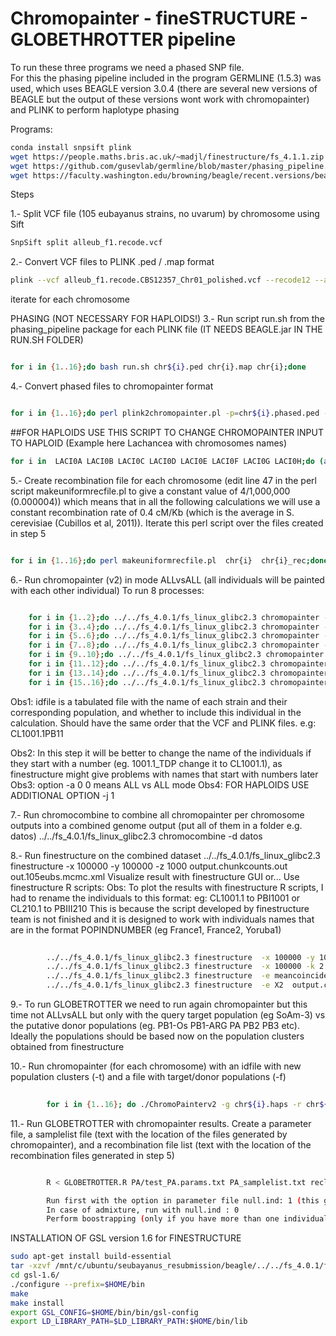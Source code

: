 # Chromopainter - fineSTRUCTURE - GLOBETHROTTER pipeline

To run these three programs we need a phased SNP file.  
For this the phasing pipeline included in the program GERMLINE (1.5.3) was used, which uses BEAGLE version 3.0.4 (there are several new versions of BEAGLE but the output of these versions wont work with chromopainter) and PLINK to perform haplotype phasing

Programs:
```bash
conda install snpsift plink
wget https://people.maths.bris.ac.uk/~madjl/finestructure/fs_4.1.1.zip
wget https://github.com/gusevlab/germline/blob/master/phasing_pipeline.tar.gz
wget https://faculty.washington.edu/browning/beagle/recent.versions/beagle_3.0.4_05May09.zip <- JUST NEED TO COPY BEAGLE.JAR TO THE PHASING PIPELINE FOLDER
```
Steps

1.- Split VCF file (105 eubayanus strains, no uvarum) by chromosome using Sift
```bash
SnpSift split alleub_f1.recode.vcf
```
2.- Convert VCF files to PLINK .ped / .map format
```bash
plink --vcf alleub_f1.recode.CBS12357_Chr01_polished.vcf --recode12 --allow-extra-chr --double-id --geno 1 --out chr1
```
iterate for each chromosome

PHASING (NOT NECESSARY FOR HAPLOIDS!)
3.- Run script run.sh from the phasing_pipeline package for each PLINK file (IT NEEDS BEAGLE.jar IN THE RUN.SH FOLDER)
```bash

for i in {1..16};do bash run.sh chr${i}.ped chr{i}.map chr{i};done
```
4.- Convert phased files to chromopainter format
```bash

for i in {1..16};do perl plink2chromopainter.pl -p=chr${i}.phased.ped -m=chr{i}.phased.map -o=chr{i}.chromopainter -f;done

```

##FOR HAPLOIDS
USE THIS SCRIPT TO CHANGE CHROMOPAINTER INPUT TO HAPLOID (Example here Lachancea with chromosomes names)
```bash
for i in  LACI0A LACI0B LACI0C LACI0D LACI0E LACI0F LACI0G LACI0H;do (awk 'NR == 1  { print $1 /2 }' chr${i}.chromopainter; sed '2,3!d' chr${i}.chromopainter;sed '1,3d' chr${i}.chromopainter|sed  '0~2d')| cat > chr${i}.chromopainter.haploid;done
```


5.- Create recombination file for each chromosome (edit line 47 in the perl script makeuniformrecfile.pl to give a constant value of 4/1,000,000 (0.000004)) which means that in all the following calculations we will use a constant recombination rate of 0.4 cM/Kb (which is the average in S. cerevisiae (Cubillos et al, 2011)). Iterate this perl script over the files created in step 5
```bash

for i in {1..16};do perl makeuniformrecfile.pl  chr{i}  chr{i}_rec;done
```
6.-	Run chromopainter (v2) in mode ALLvsALL (all individuals will be painted with each other individual)
	To run 8 processes:
```bash

	for i in {1..2};do ../../fs_4.0.1/fs_linux_glibc2.3 chromopainter -g ../chr${i}.chromopainter -r ../chr${i}_rec -t idfile.txt -o cp_chr${i} -a 0 0;done &
	for i in {3..4};do ../../fs_4.0.1/fs_linux_glibc2.3 chromopainter -g ../chr${i}.chromopainter -r ../chr${i}_rec -t idfile.txt -o cp_chr${i} -a 0 0;done &
	for i in {5..6};do ../../fs_4.0.1/fs_linux_glibc2.3 chromopainter -g ../chr${i}.chromopainter -r ../chr${i}_rec -t idfile.txt -o cp_chr${i} -a 0 0;done &
	for i in {7..8};do ../../fs_4.0.1/fs_linux_glibc2.3 chromopainter -g ../chr${i}.chromopainter -r ../chr${i}_rec -t idfile.txt -o cp_chr${i} -a 0 0;done &
	for i in {9..10};do ../../fs_4.0.1/fs_linux_glibc2.3 chromopainter -g ../chr${i}.chromopainter -r ../chr${i}_rec -t idfile.txt -o cp_chr${i} -a 0 0;done &
	for i in {11..12};do ../../fs_4.0.1/fs_linux_glibc2.3 chromopainter -g ../chr${i}.chromopainter -r ../chr${i}_rec -t idfile.txt -o cp_chr${i} -a 0 0;done &
	for i in {13..14};do ../../fs_4.0.1/fs_linux_glibc2.3 chromopainter -g ../chr${i}.chromopainter -r ../chr${i}_rec -t idfile.txt -o cp_chr${i} -a 0 0;done &
	for i in {15..16};do ../../fs_4.0.1/fs_linux_glibc2.3 chromopainter -g ../chr${i}.chromopainter -r ../chr${i}_rec -t idfile.txt -o cp_chr${i} -a 0 0;done &
```
Obs1: idfile is a tabulated file with the name of each strain and their corresponding population, and whether to include this individual in the calculation. Should have the same order that the VCF and PLINK files. e.g: CL1001.1<TAB>PB1<TAB>1

Obs2: In this step it will be better to change the name of the individuals if they start with a number (eg. 1001.1_TDP change it to CL1001.1), as finestructure might give problems with names that start with numbers later
Obs3: option -a 0 0 means ALL vs ALL mode
Obs4: FOR HAPLOIDS USE ADDITIONAL OPTION -j 1


7.-	Run chromocombine to combine all chromopainter per chromosome outputs into a combined genome output (put all of them in a folder e.g. datos)
		../../fs_4.0.1/fs_linux_glibc2.3 chromocombine -d datos

8.-	Run finestructure on the combined dataset 
		../../fs_4.0.1/fs_linux_glibc2.3 finestructure  -x 100000 -y 100000 -z 1000 output.chunkcounts.out out.105eubs.mcmc.xml
		Visualize result with finestructure GUI or...
		Use finestructure R scripts:
		Obs: To plot the results with finestructure R scripts, I had to rename the individuals to this format:
		eg:	CL1001.1 to PBI1001 or CL210.1 to PBIII210
		This is because the script developed by finestructure team is not finished and it is designed to work with individuals names that are in the format POPINDNUMBER (eg France1, France2, Yoruba1)
```bash
	
		../../fs_4.0.1/fs_linux_glibc2.3 finestructure  -x 100000 -y 100000 -z 1000 output.chunkcounts.out structure_result.xml
		../../fs_4.0.1/fs_linux_glibc2.3 finestructure  -x 100000 -k 2 -m T -t 1000000 output.chunkcounts.out structure_result.xml structure_tree.out
		../../fs_4.0.1/fs_linux_glibc2.3 finestructure  -e meancoincidence  output.chunkcounts.out structure_result.xml structure_meancoincidence.csv
		../../fs_4.0.1/fs_linux_glibc2.3 finestructure  -e X2  output.chunkcounts.out structure_result.xml structure_meanstate.csv
```
9.-  To run GLOBETROTTER we need to run again chromopainter but this time not ALLvsALL but only with the query target population (eg SoAm-3) vs the putative donor populations (eg. PB1-Os PB1-ARG PA PB2 PB3 etc). Ideally the populations should be based now on the population clusters obtained from finestructure

10.-	Run chromopainter (for each chromosome) with an idfile with new population clusters (-t) and a file with target/donor populations (-f)
```bash
		
		for i in {1..16}; do ./ChromoPainterv2 -g chr${i}.haps -r chr${i}_rec -t idfile.txt -f CL210/CL210_poplist.txt 0 0 -o CL210/chr${i}; done &
```
11.-	Run GLOBETROTTER with chromopainter results. Create a parameter file, a samplelist file (text with the location of the files generated by chromopainter), and a recombination file list (text with the location of the recombination files generated in step 5)
```bash

		R < GLOBETROTTER.R PA/test_PA.params.txt PA_samplelist.txt reclist.infile.txt --no-save > testPA.txt &

		Run first with the option in parameter file null.ind: 1 (this generates a result indicating if there is detectable admixture or not). This wont work if the target population has only one individual!
		In case of admixture, run with null.ind : 0
		Perform boostrapping (only if you have more than one individual in target population)

```

INSTALLATION OF GSL version 1.6 for FINESTRUCTURE
```bash
sudo apt-get install build-essential
tar -xzvf /mnt/c/ubuntu/seubayanus_resubmission/beagle/../../fs_4.0.1/fs_linux_glibc2.3_4.0.1/gsl-1.6.tar.gz 
cd gsl-1.6/
./configure --prefix=$HOME/bin
make
make install
export GSL_CONFIG=$HOME/bin/bin/gsl-config
export LD_LIBRARY_PATH=$LD_LIBRARY_PATH:$HOME/bin/lib
```
